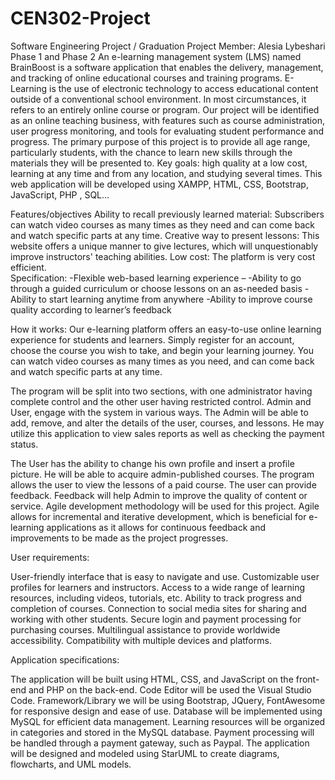 # CEN302-Project
Software Engineering Project / Graduation Project
Member: Alesia Lybeshari
Phase 1 and Phase 2
An e-learning management system (LMS) named BrainBoost is a software application that enables the delivery, management, and tracking of online educational courses and training programs. E-Learning is the use of electronic technology to access educational content outside of a conventional school environment. In most circumstances, it refers to an entirely online course or program. Our project will be identified as an online teaching business, with features such as course administration, user progress monitoring, and tools for evaluating student performance and progress. The primary purpose of this project is to provide all age range, particularly students, with the chance to learn new skills through the materials they will be presented to. Key goals: high quality at a low cost, learning at any time and from any location, and studying several times. This web application will be developed using XAMPP, HTML, CSS, Bootstrap, JavaScript, PHP , SQL…

Features/objectives 
Ability to recall previously learned material: Subscribers can watch video courses as many times as they need and can come back and watch specific parts at any time.  Creative way to present lessons: This website offers a unique manner to give lectures, which will unquestionably improve instructors' teaching abilities.              Low cost: The platform is very cost efficient.                                                                                                                            
Specification:
-Flexible web-based learning experience –
-Ability to go through a guided curriculum or choose lessons on an as-needed basis 
-Ability to start learning anytime from anywhere 
-Ability to improve course quality according to learner’s feedback 

How it works:                                                                                                                                                          Our e-learning platform offers an easy-to-use online learning experience for students and learners. Simply register for an account, choose the course you wish to take, and begin your learning journey. You can watch video courses as many times as you need, and can come back and watch specific parts at any time.


The program will be split into two sections, with one administrator having complete control and the other user having restricted control.                              Admin and User, engage with the system in various ways.
The Admin will be able to add, remove, and alter the details of the user, courses, and lessons. He may utilize this application to view sales reports as well as checking the payment status.

The User has the ability to change his own profile and insert a profile picture. He will be able to acquire admin-published courses. The program allows the user to view the lessons of a paid course. The user can provide feedback. Feedback will help Admin to improve the quality of content or service. 
Agile development methodology will be used for this project.                                                                                                          Agile allows for incremental and iterative development, which is beneficial for e-learning applications as it allows for continuous feedback and improvements to be made as the project progresses.

User requirements:

User-friendly interface that is easy to navigate and use.
Customizable user profiles for learners and instructors.
Access to a wide range of learning resources, including videos, tutorials, etc.
Ability to track progress and completion of courses.
Connection to social media sites for sharing and working with other students.                                                                                        Secure login and payment processing for purchasing courses.
Multilingual assistance to provide worldwide accessibility.
Compatibility with multiple devices and platforms.

Application specifications:

The application will be built using HTML, CSS, and JavaScript on the front-end and PHP on the back-end.
Code Editor will be used the Visual Studio Code.
Framework/Library we will be using Bootstrap, JQuery, FontAwesome for responsive design and ease of use.
Database will be implemented using MySQL for efficient data management.
Learning resources will be organized in categories and stored in the MySQL database.
Payment processing will be handled through a payment gateway, such as Paypal.
The application will be designed and modeled using StarUML to create diagrams, flowcharts, and UML models.
